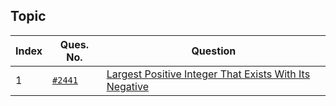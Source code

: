 ## Topic

| Index | Ques. No.                                                                                       | Question                                                                             |
|-------|-------------------------------------------------------------------------------------------------|--------------------------------------------------------------------------------------|
| 1     | [`#2441`](https://leetcode.com/problems/largest-positive-integer-that-exists-with-its-negative) | [Largest Positive Integer That Exists With Its Negative](Easy/LargestPositiveInteger.java) |
